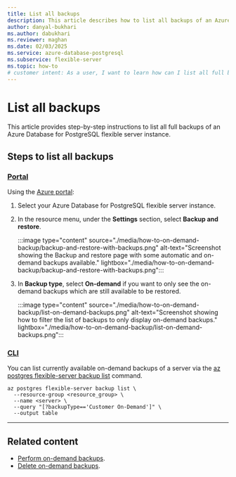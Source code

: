 ```yaml
---
title: List all backups
description: This article describes how to list all backups of an Azure Database for PostgreSQL flexible server instance.
author: danyal-bukhari
ms.author: dabukhari
ms.reviewer: maghan
ms.date: 02/03/2025
ms.service: azure-database-postgresql
ms.subservice: flexible-server
ms.topic: how-to
# customer intent: As a user, I want to learn how can I list all full backups of an Azure Database for PostgreSQL flexible server instance.
---
```


# List all backups

This article provides step-by-step instructions to list all full backups of an Azure Database for PostgreSQL flexible server instance.

## Steps to list all backups

### [Portal](#tab/portal-list-on-demand-backups)

Using the [Azure portal](https://portal.azure.com/):

1. Select your Azure Database for PostgreSQL flexible server instance.

2. In the resource menu, under the **Settings** section, select **Backup and restore**.

    :::image type="content" source="./media/how-to-on-demand-backup/backup-and-restore-with-backups.png" alt-text="Screenshot showing the Backup and restore page with some automatic and on-demand backups available." lightbox="./media/how-to-on-demand-backup/backup-and-restore-with-backups.png":::

3. In **Backup type**, select **On-demand** if you want to only see the on-demand backups which are still available to be restored.

    :::image type="content" source="./media/how-to-on-demand-backup/list-on-demand-backups.png" alt-text="Screenshot showing how to filter the list of backups to only display on-demand backups." lightbox="./media/how-to-on-demand-backup/list-on-demand-backups.png":::

### [CLI](#tab/cli-list-on-demand-backups)

You can list currently available on-demand backups of a server via the [az postgres flexible-server backup list](/cli/azure/postgres/flexible-server/backup#az-postgres-flexible-server-backup-list) command.

```azurecli-interactive
az postgres flexible-server backup list \
  --resource-group <resource_group> \
  --name <server> \
  --query "[?backupType=='Customer On-Demand']" \
  --output table
```

---

## Related content

- [Perform on-demand backups](how-to-perform-backups.md).
- [Delete on-demand backups](how-to-delete-backups.md).
